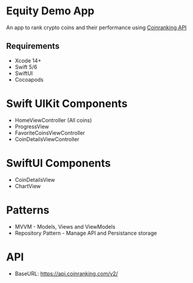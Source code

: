 # Equity Demo App
An app to rank crypto coins and their performance using [Coinranking API](https://api.coinranking.com/v2/)


## Requirements 
- Xcode 14+
- Swift 5/6
- SwiftUI
- Cocoapods

# Swift UIKit Components 
- HomeViewController (All coins)
- ProgressView
- FavoriteCoinsViewController
- CoinDetailsViewController

# SwiftUI Components 
- CoinDetailsView
- ChartView


# Patterns
- MVVM - Models, Views and ViewModels
- Repository Pattern - Manage API and Persistance storage

# API
- BaseURL: https://api.coinranking.com/v2/
